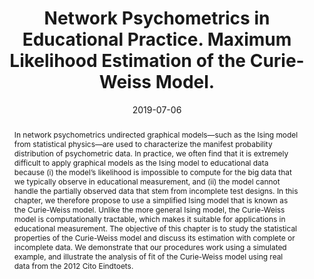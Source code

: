 ---
title : "Network Psychometrics in Educational Practice. Maximum Likelihood Estimation of the Curie-Weiss Model."
date : "2019-07-06"
publication_types : ["6"]
publication: "Marsman, M., Tanis, C., Bechger, T. M., & Waldorp, L. J. Network psychometrics in educational practice. Maximum likelihood estimation of the Curie-Weiss model. In Theoretical and Practical Advancesbin Computer-Based Educational Measurement (pp. 93–120). Springer Nature"
abstract: "In network psychometrics undirected graphical models—such as the Ising model from statistical physics—are used to characterize the manifest probability distribution of psychometric data. In practice, we often find that it is extremely difficult to apply graphical models as the Ising model to educational data because (i) the model’s likelihood is impossible to compute for the big data that we typically observe in educational measurement, and (ii) the model cannot handle the partially observed data that stem from incomplete test designs. In this chapter, we therefore propose to use a simplified Ising model that is known as the Curie-Weiss model. Unlike the more general Ising model, the Curie-Weiss model is computationally tractable, which makes it suitable for applications in educational measurement. The objective of this chapter is to study the statistical properties of the Curie-Weiss model and discuss its estimation with complete or incomplete data. We demonstrate that our procedures work using a simulated example, and illustrate the analysis of fit of the Curie-Weiss model using real data from the 2012 Cito Eindtoets."
---
